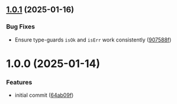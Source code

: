 ## [1.0.1](https://github.com/suzuki3jp/result4js/compare/v1.0.0...v1.0.1) (2025-01-16)


### Bug Fixes

* Ensure type-guards `isOk` and `isErr` work consistently ([907588f](https://github.com/suzuki3jp/result4js/commit/907588f61eeddefcd0887763ffd17a5dddf332bb))

# 1.0.0 (2025-01-14)


### Features

* initial commit ([64ab09f](https://github.com/suzuki3jp/result4js/commit/64ab09f631c7684cad010bd5877c435599d2ab9e))

